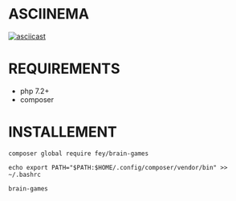 # ASCIINEMA

[![asciicast](https://asciinema.org/a/i1djvnjh0skpDeRYUCsJk4tIA.svg)](https://asciinema.org/a/i1djvnjh0skpDeRYUCsJk4tIA)


# REQUIREMENTS
* php 7.2+
* composer

# INSTALLEMENT

`composer global require fey/brain-games`

`echo export PATH="$PATH:$HOME/.config/composer/vendor/bin" >> ~/.bashrc`

`brain-games`
